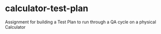 # calculator-test-plan
Assignment for building a Test Plan to run through a QA cycle on a physical Calculator
